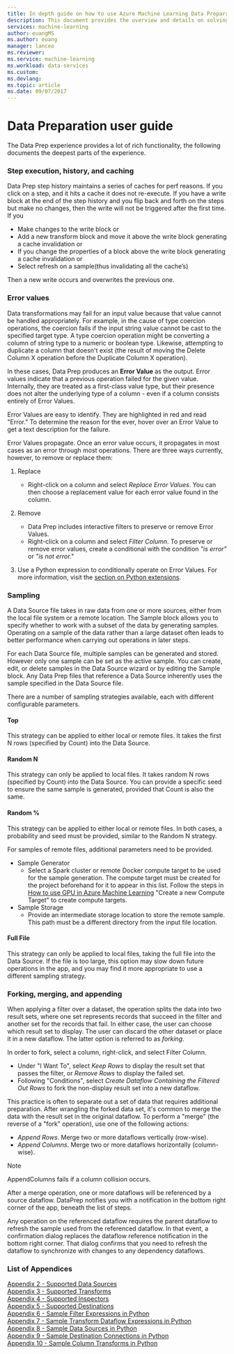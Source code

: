 ```yaml
---
title: In depth guide on how to use Azure Machine Learning Data Preparation  | Microsoft Docs
description: This document provides the overview and details on solving data problems with Azure ML data prep
services: machine-learning
author: euangMS
ms.author: euang
manager: lanceo
ms.reviewer: 
ms.service: machine-learning
ms.workload: data-services
ms.custom: 
ms.devlang: 
ms.topic: article
ms.date: 09/07/2017
---
```

# Data Preparation user guide 
The Data Prep experience provides a lot of rich functionality, the following documents the deepest parts of the experience.

### Step execution, history, and caching 
Data Prep step history maintains a series of caches for perf reasons. If you click on a step, and it hits a cache it does not re-execute. If you have a write block at the end of the step history and you flip back and forth on the steps but make no changes, then the write will not be triggered after the first time. If you 
- Make changes to the write block or
- Add a new transform block and move it above the write block generating a cache invalidation or
- If you change the properties of a block above the write block generating a cache invalidation or
- Select refresh on a sample(thus invalidating all the cache’s)

Then a new write occurs and overwrites the previous one.

### Error values

Data transformations may fail for an input value because that value cannot be handled appropriately. For example, in the cause of type coercion operations, the coercion fails if the input string value cannot be cast to the specified target type. A type coercion operation might be converting a column of string type to a numeric or boolean type. Likewise, attempting to duplicate a column that doesn't exist (the result of moving the Delete Column X operation before the Duplicate Column X operation).

In these cases, Data Prep produces an **Error Value** as the output. Error values indicate that a previous operation failed for the given value. Internally, they are treated as a first-class value type, but their presence does not alter the underlying type of a column - even if a column consists entirely of Error Values.

Error Values are easy to identify. They are highlighted in red and read "Error." To determine the reason for the ever, hover over an Error Value to get a text description for the failure.

Error Values propagate. Once an error value occurs, it propagates in most cases as an error through most operations. There are three ways currently, however, to remove or replace them:

1) Replace
    -  Right-click on a column and select *Replace Error Values*. You can then choose a replacement value for each error value found in the column.

2) Remove
    - Data Prep includes interactive filters to preserve or remove Error Values.
    - Right-click on a column and select *Filter Column*. To preserve or remove error values, create a conditional with the condition *"is error"* or *"is not error."*

3) Use a Python expression to conditionally operate on Error Values. For more information, visit the [section on Python extensions](data-prep-python-extensibility-overview.md).

### Sampling
A Data Source file takes in raw data from one or more sources, either from the local file system or a remote location. The Sample block allows you to specify whether to work with a subset of the data by generating samples. Operating on a sample of the data rather than a large dataset often leads to better performance when carrying out operations in later steps.

For each Data Source file, multiple samples can be generated and stored. However only one sample can be set as the active sample. You can create, edit, or delete samples in the Data Source wizard or by editing the Sample block. Any Data Prep files that reference a Data Source inherently uses the sample specified in the Data Source file.

There are a number of sampling strategies available, each with different configurable parameters.

#### Top
This strategy can be applied to either local or remote files. It takes the first N rows (specified by Count) into the Data Source.

#### Random N 
This strategy can only be applied to local files. It takes random N rows (specified by Count) into the Data Source. You can provide a specific seed to ensure the same sample is generated, provided that Count is also the same.

#### Random % 
This strategy can be applied to either local or remote files. In both cases, a probability and seed must be provided, similar to the Random N strategy.

For samples of remote files, additional parameters need to be provided.

- Sample Generator 
  - Select a Spark cluster or remote Docker compute target to be used for the sample generation. The compute target must be created for the project beforehand for it to appear in this list. Follow the steps in [How to use GPU in Azure Machine Learning](how-to-use-gpu.md) "Create a new Compute Target" to create compute targets.
- Sample Storage 
  - Provide an intermediate storage location to store the remote sample. This path must be a different directory from the input file location.

#### Full File 
This strategy can only be applied to local files, taking the full file into the Data Source. If the file is too large, this option may slow down future operations in the app, and you may find it more appropriate to use a different sampling strategy.


### Forking, merging, and appending

When applying a filter over a dataset, the operation splits the data into two result sets, where one set represents records that succeed in the filter and another set for the records that fail. In either case, the user can choose which result set to display. The user can discard the other dataset or place it in a new dataflow. The latter option is referred to as *forking*.

In order to fork, select a column, right-click, and select Filter Column.
- Under "I Want To", select *Keep Rows* to display the result set that passes the filter, or *Remove Rows* to display the failed set.
- Following "Conditions", select *Create Dataflow Containing the Filtered Out Rows* to fork the non-display result set into a new dataflow.


This practice is often to separate out a set of data that requires additional preparation. After wrangling the forked data set, it's common to merge the data with the result set in the original dataflow. To perform a "merge" (the reverse of a "fork" operation), use one of the following actions:
- *Append Rows*. Merge two or more dataflows vertically (row-wise). 
- *Append Columns*. Merge two or more dataflows horizontally (column-wise).

> [!NOTE]
> AppendColumns fails if a column collision occurs.

After a merge operation, one or more dataflows will be referenced by a source dataflow. DataPrep notifies you with a notification in the bottom right corner of the app, beneath the list of steps.


Any operation on the referenced dataflow requires the parent dataflow to refresh the sample used from the referenced dataflow. In that event, a confirmation dialog replaces the dataflow reference notification in the bottom right corner. That dialog confirms that you need to refresh the dataflow to synchronize with changes to any dependency dataflows.

### List of Appendices 
[Appendix 2 - Supported Data Sources](data-prep-appendix2-supported-data-sources.md)  
[Appendix 3 - Supported Transforms](data-prep-appendix3-supported-transforms.md)  
[Appendix 4 - Supported Inspectors](data-prep-appendix4-supported-inspectors.md)  
[Appendix 5 - Supported Destinations](data-prep-appendix5-supported-destinations.md)  
[Appendix 6 - Sample Filter Expressions in Python](data-prep-appendix6-sample-filter-expressions-python.md)  
[Appendix 7 - Sample Transform Dataflow Expressions in Python](data-prep-appendix7-sample-transform-data-flow-python.md)  
[Appendix 8 - Sample Data Sources in Python](data-prep-appendix8-sample-source-connections-python.md)  
[Appendix 9 - Sample Destination Connections in Python](data-prep-appendix9-sample-destination-connections-python.md)  
[Appendix 10 - Sample Column Transforms in Python](data-prep-appendix10-sample-custom-column-transforms-python.md)  
